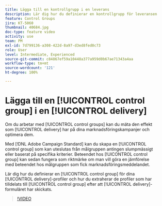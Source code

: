 ```yaml
---
title: Lägga till en kontrollgrupp i en leverans
description: Lär dig hur du definierar en kontrollgrupp för leveransen och hur du extraherar profilerna som har tilldelats kontrollgruppen när leveransen har skickats.
feature: Control Groups
jira: KT-5060
thumbnail: 40684.jpg
doc-type: feature video
activity: use
team: PM
exl-id: 7d799136-a308-422d-8a97-d3ed8fed0c73
role: User
level: Intermediate, Experienced
source-git-commit: c84867ef59a10448a377a959d0b67ae71343a4aa
workflow-type: tm+mt
source-wordcount: '121'
ht-degree: 100%

---
```


# Lägga till en [!UICONTROL control group] i en [!UICONTROL delivery]

Om du arbetar med [!UICONTROL control groups] kan du mäta den effekt som [!UICONTROL delivery] har på dina marknadsföringskampanjer och optimera dem.

Med [!DNL Adobe Campaign Standard] kan du skapa en [!UICONTROL control group] som kan uteslutas från målgruppen antingen slumpmässigt eller baserat på specifika kriterier. Beteendet hos [!UICONTROL control group] kan sedan fungera som riktmärke om man vill göra en jämförelse med beteendet hos målgruppen som fick marknadsföringsmeddelandet.

Lär dig hur du definierar en [!UICONTROL control group] för dina [!UICONTROL delivery]-profiler och hur du extraherar de profiler som har tilldelats till [!UICONTROL control group] efter att [!UICONTROL delivery]-formuläret har skickats.

>[!VIDEO](https://video.tv.adobe.com/v/40684?quality=12&learn=on)
